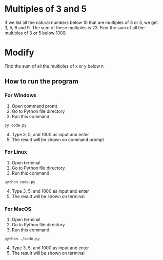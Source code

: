 # Multiples of 3 and 5
If we list all the natural numbers below 10 that are multiples of 3 or 5, we get 3, 5, 6 and 9. The sum of these multiples is 23.
Find the sum of all the multiples of 3 or 5 below 1000.
# Modify
Find the sum of all the multiples of x or y below n

## How to run the program
### For Windows
1. Open command promt
2. Go to Python file directory
3. Run this command
```
py code.py
```
4. Type 3, 5, and 1000 as input and enter
5. The result will be shown on command prompt

### For Linux
1. Open terminal
2. Go to Python file directory
3. Run this command
```
python code.py
```
4. Type 3, 5, and 1000 as input and enter
5. The result will be shown on terminal

### For MacOS
1. Open terminal
2. Go to Python file directory
3. Run this command
```
python ./code.py
```
4. Type 3, 5, and 1000 as input and enter
5. The result will be shown on terminal
